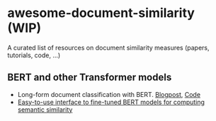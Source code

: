 # awesome-document-similarity (WIP)
A curated list of resources on document similarity measures (papers, tutorials, code, ...)


## BERT and other Transformer models

- Long-form document classification with BERT. [Blogpost](https://andriymulyar.com/blog/bert-document-classification), [Code](https://github.com/AndriyMulyar/bert_document_classification)
- [Easy-to-use interface to fine-tuned BERT models for computing semantic similarity](https://github.com/AndriyMulyar/semantic-text-similarity)
